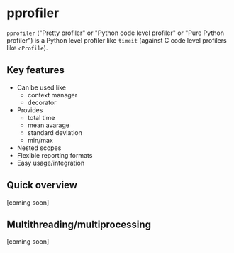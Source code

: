 pprofiler
=========

`pprofiler` ("Pretty profiler" or "Python code level profiler" or "Pure Python profiler")
is a Python level profiler like `timeit` (against C code level profilers like `cProfile`).

Key features
------------

* Can be used like
  * context manager
  * decorator
* Provides
  * total time
  * mean avarage
  * standard deviation
  * min/max
* Nested scopes
* Flexible reporting formats
* Easy usage/integration

Quick overview
--------------

[coming soon]

Multithreading/multiprocessing
------------------------------

[coming soon]
